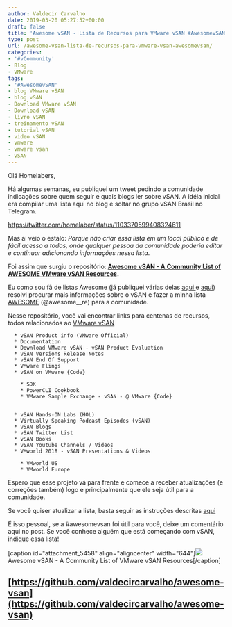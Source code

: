 ```yaml
---
author: Valdecir Carvalho
date: 2019-03-20 05:27:52+00:00
draft: false
title: 'Awesome vSAN - Lista de Recursos para VMware vSAN #AwesomevSAN'
type: post
url: /awesome-vsan-lista-de-recursos-para-vmware-vsan-awesomevsan/
categories:
- '#vCommunity'
- Blog
- VMware
tags:
- '#AwesomevSAN'
- blog VMware vSAN
- blog vSAN
- Download VMware vSAN
- Download vSAN
- livro vSAN
- treinamento vSAN
- tutorial vSAN
- video vSAN
- vmware
- vmware vsan
- vSAN
---
```


Olá Homelabers,

Há algumas semanas, eu publiquei um tweet pedindo a comunidade indicações sobre quem seguir e quais blogs ler sobre vSAN. A idéia inicial era compilar uma lista aqui no blog e soltar no grupo vSAN Brasil no Telegram.

https://twitter.com/homelaber/status/1103370599408324611

Mas ai veio o estalo: _Porque não criar essa lista em um local público e de fácil acesso a todos, onde qualquer pessoa da comunidade poderia editar e continuar adicionando informações nessa lista_.

Foi assim que surgiu o repositório: **[Awesome vSAN - A Community List of AWESOME VMware vSAN Resources](https://github.com/valdecircarvalho/awesome-vsan).**

Eu como sou fã de listas Awesome (já publiquei várias delas [aqui ](http://homelaber.com.br/awesome-sysadmin/)e [aqui](http://homelaber.com.br/mais-awesome-lists/)) resolvi procurar mais informações sobre o vSAN e fazer a minha lista [AWESOME](https://github.com/sindresorhus/awesome#readme) (@awesome__re) para a comunidade.

Nesse repositório, você vai encontrar links para centenas de recursos, todos relacionados ao [VMware vSAN](https://www.vmware.com/br/products/vsan.html)










      * vSAN Product info (VMware Official)
      * Documentation
      * Download VMware vSAN - vSAN Product Evaluation
      * vSAN Versions Release Notes
      * vSAN End Of Support
      * VMware Flings
      * vSAN on VMware {Code}

        * SDK
        * PowerCLI Cookbook
        * VMware Sample Exchange - vSAN - @ VMware {Code}


      * vSAN Hands-ON Labs (HOL)
      * Virtually Speaking Podcast Episodes (vSAN)
      * vSAN Blogs
      * vSAN Twitter List
      * vSAN Books
      * vSAN Youtube Channels / Videos
      * VMworld 2018 - vSAN Presentations & Videos

        * VMworld US
        * VMworld Europe













Espero que esse projeto vá para frente e comece a receber atualizações (e correções também) logo e principalmente que ele seja útil para a comunidade.

Se você quiser atualizar a lista, basta seguir as instruções descritas [aqui](https://github.com/valdecircarvalho/awesome-vsan/blob/master/CONTRIBUTE.MD)

É isso pessoal, se a #awesomevsan foi útil para você, deixe um comentário aqui no post. Se você conhece alguém que está começando com vSAN, indique essa lista!

[caption id="attachment_5458" align="aligncenter" width="644"]![](/imagens/2019/03/i-awesome-vsan-644x242.png)
Awesome vSAN - A Community List of VMware vSAN Resources[/caption]



## [https://github.com/valdecircarvalho/awesome-vsan](https://github.com/valdecircarvalho/awesome-vsan)
